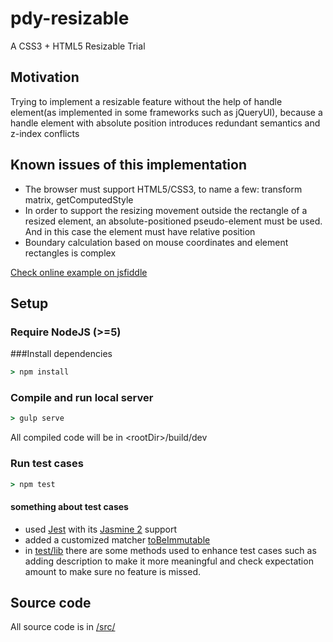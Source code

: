 # pdy-resizable
A CSS3 + HTML5 Resizable Trial

## Motivation
Trying to implement a resizable feature without the help of handle element(as implemented in some frameworks such as jQueryUI), 
because a handle element with absolute position introduces redundant semantics and z-index conflicts

## Known issues of this implementation
* The browser must support HTML5/CSS3, to name a few: transform matrix, getComputedStyle
* In order to support the resizing movement outside the rectangle of a resized element, an absolute-positioned pseudo-element must be used. 
  And in this case the element must have relative position 
* Boundary calculation based on mouse coordinates and element rectangles is complex

[Check online example on jsfiddle](https://jsfiddle.net/pandazy/tmwnvran/)


## Setup
### Require NodeJS (>=5)
###Install dependencies
```cmd
> npm install
```
### Compile and run local server
```cmd
> gulp serve
```
All compiled code will be in \<rootDir\>/build/dev
### Run test cases
```cmd
> npm test
```
#### something about test cases
* used [Jest](http://facebook.github.io/jest/) with its [Jasmine 2](http://jasmine.github.io/2.0/introduction.html) support
* added a customized matcher [toBeImmutable](https://github.com/pandazy/pdy-resizable/blob/master/test_lib/immutableMatcher.js)
* in [test/lib](https://github.com/pandazy/pdy-resizable/blob/master/test_lib/index.js) there are some methods used to enhance test cases
  such as adding description to make it more meaningful and check expectation amount to make sure no feature is missed.

## Source code
All source code is in [/src/](https://github.com/pandazy/pdy-resizable/tree/master/src/)

